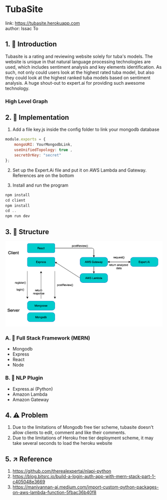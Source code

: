 # TubaSite

link: https://tubasite.herokuapp.com 
<br/>author: Issac To

## 1. 🎉 Introduction

Tubasite is a rating and reviewing website solely for tuba's models.  The website is unique in that natural language processing technologies are used, which includes sentiment analysis and key elements identification. As such, not only could users look at the highest rated tuba model, but also they could look at the highest ranked tuba models based on sentiment analysis. A huge shout-out to expert.ai for providing such awesome technology.

### High Level Graph


## 2.  📝 Implementation

1. Add a file key.js inside the config folder to link your mongodb database
``` javascript
module.exports = {
    mongoURI: YourMongodbLink,
    useUnifiedTopology: true ,
    secretOrKey: "secret"
};
```
2. Set up the Expert.Ai file and put it on AWS Lambda and Gateway. References are on the bottom

3. Install and run the program
```javascript 
npm install
cd client
npm install
cd ..
npm run dev  
```

## 3. 📌 Structure

<img src="Images/Graph.png" width="700px">


### A. 💎 Full Stack Framework (MERN)
* Mongodb
* Express
* React
* Node

### B. 🚀 NLP Plugin
* Express.ai (Python)
* Amazon Lambda
* Amazon Gateway




## 4.  ⚠️ Problem
1. Due to the limitations of Mongodb free tier scheme, tubasite doesn't allow clients to edit, comment and like their comments. 
2. Due to the limitations of Heroku free tier deployment scheme, it may take several seconds to load the heroku website

## 5.  ↗️ Reference
1. https://github.com/therealexpertai/nlapi-python
2. https://blog.bitsrc.io/build-a-login-auth-app-with-mern-stack-part-1-c405048e3669
3. https://manivannan-ai.medium.com/import-custom-python-packages-on-aws-lambda-function-5fbac36b40f8


